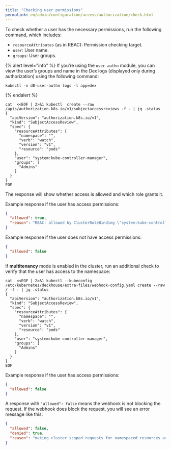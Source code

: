 ```yaml
---
title: "Checking user permissions"
permalink: en/admin/configuration/access/authorization/check.html
---
```


To check whether a user has the necessary permissions, run the following command, which includes:

- `resourceAttributes` (as in RBAC): Permission checking target.
- `user`: User name.
- `groups`: User groups.

{% alert level="info" %}
If you’re using the `user-authn` module, you can view the user’s groups and name in the Dex logs
(displayed only during authorization) using the following command:

```shell
kubectl -n d8-user-authn logs -l app=dex
```

{% endalert %}

```shell
cat  <<EOF | 2>&1 kubectl  create --raw  /apis/authorization.k8s.io/v1/subjectaccessreviews -f - | jq .status
{
  "apiVersion": "authorization.k8s.io/v1",
  "kind": "SubjectAccessReview",
  "spec": {
    "resourceAttributes": {
      "namespace": "",
      "verb": "watch",
      "version": "v1",
      "resource": "pods"
    },
    "user": "system:kube-controller-manager",
    "groups": [
      "Admins"
    ]
  }
}
EOF
```

The response will show whether access is allowed and which role grants it.

Example response if the user has access permissions:

```json
{
  "allowed": true,
  "reason": "RBAC: allowed by ClusterRoleBinding \"system:kube-controller-manager\" of ClusterRole \"system:kube-controller-manager\" to User \"system:kube-controller-manager\""
}
```

Example response if the user does not have access permissions:

```json
{
  "allowed": false
}
```

If **multitenancy** mode is enabled in the cluster,
run an additional check to verify that the user has access to the namespace:

```shell
cat  <<EOF | 2>&1 kubectl --kubeconfig /etc/kubernetes/deckhouse/extra-files/webhook-config.yaml create --raw / -f - | jq .status
{
  "apiVersion": "authorization.k8s.io/v1",
  "kind": "SubjectAccessReview",
  "spec": {
    "resourceAttributes": {
      "namespace": "",
      "verb": "watch",
      "version": "v1",
      "resource": "pods"
    },
    "user": "system:kube-controller-manager",
    "groups": [
      "Admins"
    ]
  }
}
EOF
```

Example response if the user has access permissions:

```json
{
  "allowed": false
}
```

A response with `"allowed": false` means the webhook is not blocking the request.
If the webhook does block the request, you will see an error message like this:

```json
{
  "allowed": false,
  "denied": true,
  "reason": "making cluster scoped requests for namespaced resources are not allowed"
}
```
